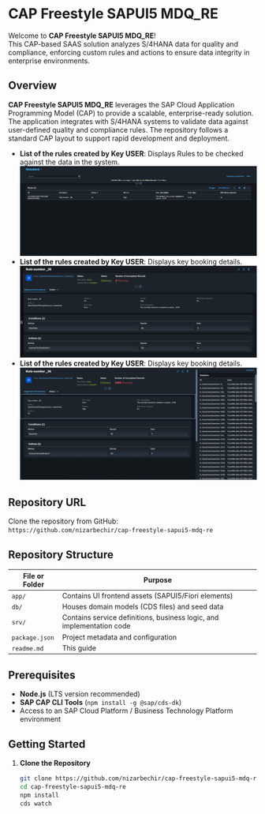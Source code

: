 # CAP Freestyle SAPUI5 MDQ_RE

Welcome to **CAP Freestyle SAPUI5 MDQ_RE**!  
This CAP-based SAAS solution analyzes S/4HANA data for quality and compliance, enforcing custom rules and actions to ensure data integrity in enterprise environments.

## Overview

**CAP Freestyle SAPUI5 MDQ_RE** leverages the SAP Cloud Application Programming Model (CAP) to provide a scalable, enterprise-ready solution. The application integrates with S/4HANA systems to validate data against user-defined quality and compliance rules. The repository follows a standard CAP layout to support rapid development and deployment.

- **List of the rules created by Key USER**: Displays Rules to be checked against the data in the system.
    ![Master_veiw](screenshots/v01/master.png)
- **List of the rules created by Key USER**: Displays key booking details.
    ![Detail_veiw](screenshots/v01/detail.png)
- **List of the rules created by Key USER**: Displays key booking details.
    ![Detail-Detail_veiw](screenshots/v01/detail-detail.png)

## Repository URL

Clone the repository from GitHub:  
`https://github.com/nizarbechir/cap-freestyle-sapui5-mdq-re`

## Repository Structure

| File or Folder              | Purpose                                                                  |
|-----------------------------|--------------------------------------------------------------------------|
| `app/`                     | Contains UI frontend assets (SAPUI5/Fiori elements)                      |
| `db/`                      | Houses domain models (CDS files) and seed data                           |
| `srv/`                     | Contains service definitions, business logic, and implementation code    |
| `package.json`             | Project metadata and configuration                                       |
| `readme.md`                | This guide                                                               |

## Prerequisites

- **Node.js** (LTS version recommended)
- **SAP CAP CLI Tools** (`npm install -g @sap/cds-dk`)
- Access to an SAP Cloud Platform / Business Technology Platform environment

## Getting Started

1. **Clone the Repository**
   ```bash
   git clone https://github.com/nizarbechir/cap-freestyle-sapui5-mdq-re.git
   cd cap-freestyle-sapui5-mdq-re
   npm install
   cds watch
